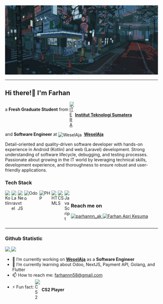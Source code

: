 <div align="center">

[![GIF](https://github.com/parhannn/parhannn/blob/main/assets/196ad9d3122098b297d7b99ce9ff209f.gif)](#)

</div>

---

## Hi there!👋 I'm Farhan

a **Fresh Graduate Student** from
<a href="https://www.itera.ac.id/" style="display: inline-flex; align-items: center;">
<img alt="ITERA" title="ITERA" width="14px" src="https://upload.wikimedia.org/wikipedia/commons/thumb/e/ef/Logo_ITERA.png/1200px-Logo_ITERA.png" style="vertical-align: middle; margin-right: 4px;" />
**Institut Teknologi Sumatera**
</a><br>

and **Software Engineer** at <img alt="WeselAja" title="WeselAja" width="14px" src="https://static.wixstatic.com/media/4ad45e_5ccfa7d75c6d4ceb8eafbacce94d9d49~mv2.png" style="vertical-align: middle; margin-right: 4px;" />
**[WeselAja](https://www.weselaja.com/)**
</a><br>

Detail-oriented and quality-driven software developer with hands-on experience in Android (Kotlin) and web (Laravel) development. Strong understanding of software lifecycle, debugging, and testing processes. Passionate about growing in the IT world by leveraging technical skills, development experience, and thoroughness to ensure robust and user-friendly applications.<br>

### Tech Stack

<a href="https://kotlinlang.org/"><img align="left" alt="Kotlin" title="Kotlin" width="21px" src="https://upload.wikimedia.org/wikipedia/commons/thumb/7/74/Kotlin_Icon.png/1200px-Kotlin_Icon.png?20210501145042" /></a>
<a href="https://laravel.com/"><img align="left" alt="Laravel" title="Laravel" width="21px" src="https://upload.wikimedia.org/wikipedia/commons/3/3d/LaravelLogo.png" /></a>
<a href="https://nextjs.org/"><img align="left" alt="Next JS" title="Next JS" width="21px" src="https://upload.wikimedia.org/wikipedia/commons/thumb/1/10/Cib-next-js_%28CoreUI_Icons_v1.0.0%29.svg/640px-Cib-next-js_%28CoreUI_Icons_v1.0.0%29.svg.png" /></a>
<a href="https://www.odoo.com/"><img align="left" alt="Odoo" title="Odoo" width="50px" src="https://odoocdn.com/openerp_website/static/src/img/assets/png/odoo_logo.png" /></a>
<a href="https://www.php.net/"><img align="left" alt="PHP" title="PHP " width="40px" src="https://upload.wikimedia.org/wikipedia/commons/thumb/2/27/PHP-logo.svg/640px-PHP-logo.svg.png" /></a>
<a href="https://www.w3schools.com/Html/"><img align="left" alt="HTML" title="HTML" width="21px" src="https://www.w3.org/html/logo/downloads/HTML5_Logo_512.png" /></a>
<a href="https://www.w3schools.com/css/"><img align="left" alt="CSS" title="CSS" width="22px" src="https://blog.leonhassan.co.uk/content/images/2019/09/css3.svg" /></a>
<a href="https://www.w3schools.com/js/"><img align="left" alt="JavaScript" title="JavaScript" width="21px" src="https://image.web.id/images/2022/06/25/afcd6338addfa349998278a2f3e2d005.png" /></a>
<br>

### Reach me on

<a href="https://www.instagram.com/prhnnn_ak" target="_blank">
    <img src="https://img.shields.io/badge/Instagram-E4405F?style=for-the-badge&logo=instagram&logoColor=white" alt="parhannn_ak" />
</a>
<a href="https://www.linkedin.com/in/farhan-apri-kesuma" target="_blank">
    <img src="https://img.shields.io/badge/LinkedIn-0A66C2?style=for-the-badge&logo=linkedin&logoColor=white" alt="Farhan Apri Kesuma" />
</a>
<br>
<br>

---

### Github Statistic

<p align="left">
<a href="https://github.com/parhannn">
  <img height="180em" src="https://github-readme-stats-eight-theta.vercel.app/api?username=parhannn&show_icons=true&theme=algolia&include_all_commits=true&count_private=true"/>
  <img height="180em" src="https://github-readme-stats-eight-theta.vercel.app/api/top-langs/?username=parhannn&layout=compact&langs_count=8&theme=algolia&hide=Jupyter%20Notebook"/>
</a>
</p>

<!-- **parhannn/parhannn** is a ✨ _special_ ✨ repository because its `README.md` (this file) appears on your GitHub profile. -->

- 🔭 I’m currently working on **[WeselAja](https://www.weselaja.com/)** as a **Software Engineer**
- 🌱 I’m currently learning about Odoo, NextJS, Payment API, Golang, and Flutter
- 📫 How to reach me: farhannn58@gmail.com
- ⚡ Fun fact:
  <span style="display: inline-flex; align-items: center; gap: 6px;">
  <img alt="CS2" title="CS2" width="16px" 
         src="https://smoothwizard.com/wp-content/uploads/2023/11/cs2.png" />
  **CS2 Player**
  </span>

<!-- Here are some ideas to get you started:
&exclude_repo=tech-test-farhan,if4021-multimedia
- 👯 I’m looking to collaborate on ...
- 🤔 I’m looking for help with ...
- 💬 Ask me about ...
- 😄 Pronouns: ... -->
